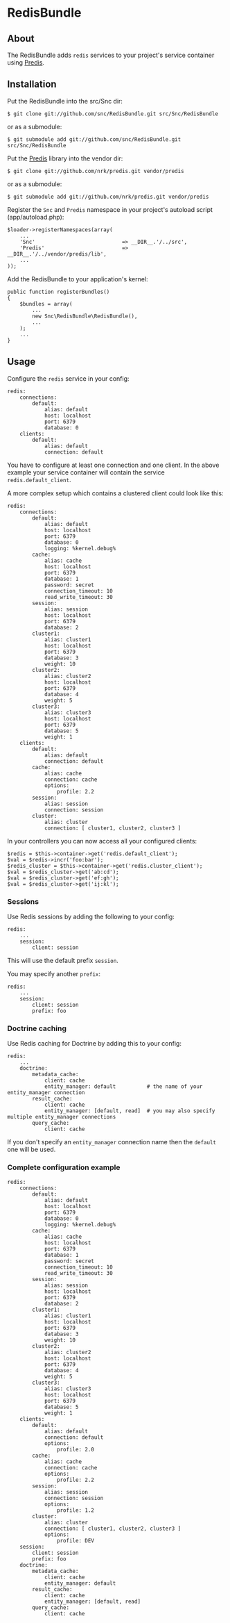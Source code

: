 # RedisBundle #

## About ##

The RedisBundle adds `redis` services to your project's service container using [Predis](http://github.com/nrk/predis).

## Installation ##

Put the RedisBundle into the src/Snc dir:

    $ git clone git://github.com/snc/RedisBundle.git src/Snc/RedisBundle

or as a submodule:

    $ git submodule add git://github.com/snc/RedisBundle.git src/Snc/RedisBundle

Put the [Predis](http://github.com/nrk/predis) library into the vendor dir:

    $ git clone git://github.com/nrk/predis.git vendor/predis

or as a submodule:

    $ git submodule add git://github.com/nrk/predis.git vendor/predis

Register the `Snc` and `Predis` namespace in your project's autoload script (app/autoload.php):

    $loader->registerNamespaces(array(
        ...
        'Snc'                            => __DIR__.'/../src',
        'Predis'                         => __DIR__.'/../vendor/predis/lib',
        ...
    ));

Add the RedisBundle to your application's kernel:

    public function registerBundles()
    {
        $bundles = array(
            ...
            new Snc\RedisBundle\RedisBundle(),
            ...
        );
        ...
    }

## Usage ##

Configure the `redis` service in your config:

    redis:
        connections:
            default:
                alias: default
                host: localhost
                port: 6379
                database: 0
        clients:
            default:
                alias: default
                connection: default

You have to configure at least one connection and one client. In the above
example your service container will contain the service `redis.default_client`.

A more complex setup which contains a clustered client could look like this:

    redis:
        connections:
            default:
                alias: default
                host: localhost
                port: 6379
                database: 0
                logging: %kernel.debug%
            cache:
                alias: cache
                host: localhost
                port: 6379
                database: 1
                password: secret
                connection_timeout: 10
                read_write_timeout: 30
            session:
                alias: session
                host: localhost
                port: 6379
                database: 2
            cluster1:
                alias: cluster1
                host: localhost
                port: 6379
                database: 3
                weight: 10
            cluster2:
                alias: cluster2
                host: localhost
                port: 6379
                database: 4
                weight: 5
            cluster3:
                alias: cluster3
                host: localhost
                port: 6379
                database: 5
                weight: 1
        clients:
            default:
                alias: default
                connection: default
            cache:
                alias: cache
                connection: cache
                options:
                    profile: 2.2
            session:
                alias: session
                connection: session
            cluster:
                alias: cluster
                connection: [ cluster1, cluster2, cluster3 ]

In your controllers you can now access all your configured clients:

    $redis = $this->container->get('redis.default_client');
    $val = $redis->incr('foo:bar');
    $redis_cluster = $this->container->get('redis.cluster_client');
    $val = $redis_cluster->get('ab:cd');
    $val = $redis_cluster->get('ef:gh');
    $val = $redis_cluster->get('ij:kl');

### Sessions ###

Use Redis sessions by adding the following to your config:

    redis:
        ...
        session:
            client: session

This will use the default prefix `session`.

You may specify another `prefix`:

    redis:
        ...
        session:
            client: session
            prefix: foo

### Doctrine caching ###

Use Redis caching for Doctrine by adding this to your config:

    redis:
        ...
        doctrine:
            metadata_cache:
                client: cache
                entity_manager: default          # the name of your entity_manager connection
            result_cache:
                client: cache
                entity_manager: [default, read]  # you may also specify multiple entity_manager connections
            query_cache:
                client: cache

If you don't specify an `entity_manager` connection name then the `default` one will be used.

### Complete configuration example ###

    redis:
        connections:
            default:
                alias: default
                host: localhost
                port: 6379
                database: 0
                logging: %kernel.debug%
            cache:
                alias: cache
                host: localhost
                port: 6379
                database: 1
                password: secret
                connection_timeout: 10
                read_write_timeout: 30
            session:
                alias: session
                host: localhost
                port: 6379
                database: 2
            cluster1:
                alias: cluster1
                host: localhost
                port: 6379
                database: 3
                weight: 10
            cluster2:
                alias: cluster2
                host: localhost
                port: 6379
                database: 4
                weight: 5
            cluster3:
                alias: cluster3
                host: localhost
                port: 6379
                database: 5
                weight: 1
        clients:
            default:
                alias: default
                connection: default
                options:
                    profile: 2.0
            cache:
                alias: cache
                connection: cache
                options:
                    profile: 2.2
            session:
                alias: session
                connection: session
                options:
                    profile: 1.2
            cluster:
                alias: cluster
                connection: [ cluster1, cluster2, cluster3 ]
                options:
                    profile: DEV
        session:
            client: session
            prefix: foo
        doctrine:
            metadata_cache:
                client: cache
                entity_manager: default
            result_cache:
                client: cache
                entity_manager: [default, read]
            query_cache:
                client: cache
